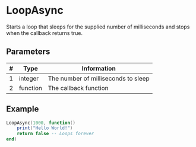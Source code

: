 # LoopAsync

Starts a loop that sleeps for the supplied number of milliseconds and stops when the callback returns true.

## Parameters

| # | Type | Information |
|---|------|-------------|
| 1 | integer | The number of milliseconds to sleep |
| 2 | function | The callback function |

## Example

```lua
LoopAsync(1000, function()
    print("Hello World!")
    return false -- Loops forever
end)
```